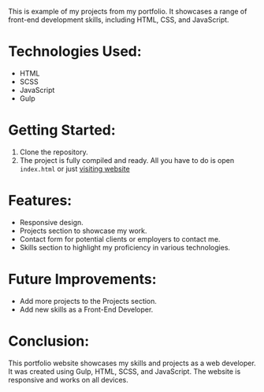 This is example of my projects from my portfolio. It showcases a range of front-end development skills, including HTML, CSS, and JavaScript.

# Technologies Used:
* HTML
* SCSS
* JavaScript
* Gulp
# Getting Started:
1. Clone the repository.
2. The project is fully compiled and ready. All you have to do is open `index.html` or just [visiting website](https://joulence.github.io/portfolio/)
# Features:
* Responsive design.
* Projects section to showcase my work.
* Contact form for potential clients or employers to contact me.
* Skills section to highlight my proficiency in various technologies.
# Future Improvements:
* Add more projects to the Projects section.
* Add new skills as a Front-End Developer.
# Conclusion:
This portfolio website showcases my skills and projects as a web developer. It was created using Gulp, HTML, SCSS, and JavaScript. The website is responsive and works on all devices.
